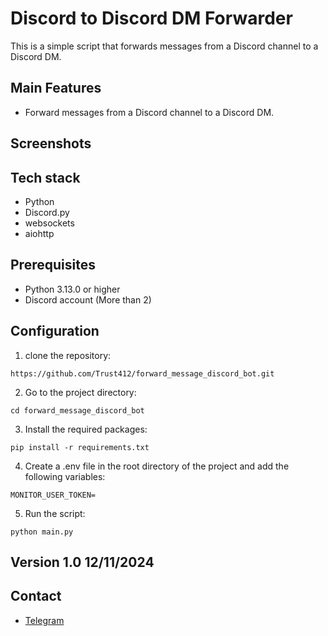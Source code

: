 # Discord to Discord DM Forwarder

This is a simple script that forwards messages from a Discord channel to a Discord DM.

## Main Features

- Forward messages from a Discord channel to a Discord DM.

## Screenshots

## Tech stack

- Python
- Discord.py
- websockets
- aiohttp

## Prerequisites

- Python 3.13.0 or higher
- Discord account (More than 2)

## Configuration

1. clone the repository:

```
https://github.com/Trust412/forward_message_discord_bot.git
```

2. Go to the project directory:

```
cd forward_message_discord_bot
```

3. Install the required packages:

```
pip install -r requirements.txt
```

4. Create a .env file in the root directory of the project and add the following variables:

```
MONITOR_USER_TOKEN=
```

5. Run the script:

```
python main.py
```

## Version 1.0 12/11/2024

## Contact

- [Telegram](https://t.me/@Trust0412)
